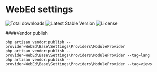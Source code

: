 # WebEd settings
![Total downloads](https://poser.pugx.org/sgsoft-studio/settings/d/total.svg)
![Latest Stable Version](https://poser.pugx.org/sgsoft-studio/settings/v/stable.svg)
![License](https://poser.pugx.org/sgsoft-studio/settings/license.svg)

####Vendor publish
```
php artisan vendor:publish --provider=WebEd\Base\Settings\Providers\ModuleProvider
php artisan vendor:publish --provider=WebEd\Base\Settings\Providers\ModuleProvider --tag=lang
php artisan vendor:publish --provider=WebEd\Base\Settings\Providers\ModuleProvider --tag=views
```